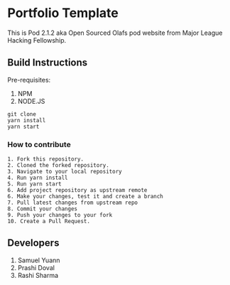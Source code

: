 # Portfolio Template

This is Pod 2.1.2 aka Open Sourced Olafs pod website from Major League Hacking Fellowship.  


## Build Instructions
  
  Pre-requisites: 
  1. NPM
  2. NODE.JS
  
  ```
git clone  
yarn install
yarn start
```
  
 ### How to contribute
 
 ```
1. Fork this repository.
2. Cloned the forked repository.
3. Navigate to your local repository
4. Run yarn install
5. Run yarn start
6. Add project repository as upstream remote
6. Make your changes, test it and create a branch 
7. Pull latest changes from upstream repo
8. Commit your changes
9. Push your changes to your fork
10. Create a Pull Request.
```


## Developers

1. Samuel Yuann
2. Prashi Doval
3. Rashi Sharma
